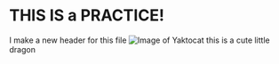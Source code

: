 # THIS IS a PRACTICE!
I make a new header for this file
![Image of Yaktocat](https://octodex.github.com/images/yaktocat.png)
this is a cute little dragon

